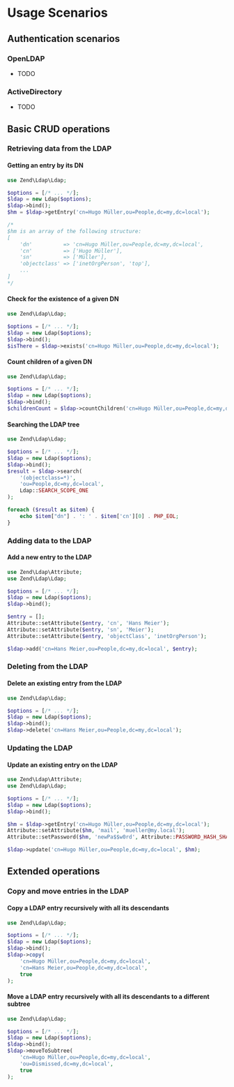 # Usage Scenarios

## Authentication scenarios

### OpenLDAP

- TODO

### ActiveDirectory

- TODO

## Basic CRUD operations

### Retrieving data from the LDAP

#### Getting an entry by its DN

```php
use Zend\Ldap\Ldap;

$options = [/* ... */];
$ldap = new Ldap($options);
$ldap->bind();
$hm = $ldap->getEntry('cn=Hugo Müller,ou=People,dc=my,dc=local');

/*
$hm is an array of the following structure:
[
    'dn'          => 'cn=Hugo Müller,ou=People,dc=my,dc=local',
    'cn'          => ['Hugo Müller'],
    'sn'          => ['Müller'],
    'objectclass' => ['inetOrgPerson', 'top'],
    ...
]
*/
```

#### Check for the existence of a given DN

```php
use Zend\Ldap\Ldap;

$options = [/* ... */];
$ldap = new Ldap($options);
$ldap->bind();
$isThere = $ldap->exists('cn=Hugo Müller,ou=People,dc=my,dc=local');
```

#### Count children of a given DN

```php
use Zend\Ldap\Ldap;

$options = [/* ... */];
$ldap = new Ldap($options);
$ldap->bind();
$childrenCount = $ldap->countChildren('cn=Hugo Müller,ou=People,dc=my,dc=local');
```

#### Searching the LDAP tree

```php
use Zend\Ldap\Ldap;

$options = [/* ... */];
$ldap = new Ldap($options);
$ldap->bind();
$result = $ldap->search(
    '(objectclass=*)',
    'ou=People,dc=my,dc=local',
    Ldap::SEARCH_SCOPE_ONE
);

foreach ($result as $item) {
    echo $item["dn"] . ': ' . $item['cn'][0] . PHP_EOL;
}
```

### Adding data to the LDAP

#### Add a new entry to the LDAP

```php
use Zend\Ldap\Attribute;
use Zend\Ldap\Ldap;

$options = [/* ... */];
$ldap = new Ldap($options);
$ldap->bind();

$entry = [];
Attribute::setAttribute($entry, 'cn', 'Hans Meier');
Attribute::setAttribute($entry, 'sn', 'Meier');
Attribute::setAttribute($entry, 'objectClass', 'inetOrgPerson');

$ldap->add('cn=Hans Meier,ou=People,dc=my,dc=local', $entry);
```

### Deleting from the LDAP

#### Delete an existing entry from the LDAP

```php
use Zend\Ldap\Ldap;

$options = [/* ... */];
$ldap = new Ldap($options);
$ldap->bind();
$ldap->delete('cn=Hans Meier,ou=People,dc=my,dc=local');
```

### Updating the LDAP

#### Update an existing entry on the LDAP

```php
use Zend\Ldap\Attribute;
use Zend\Ldap\Ldap;

$options = [/* ... */];
$ldap = new Ldap($options);
$ldap->bind();

$hm = $ldap->getEntry('cn=Hugo Müller,ou=People,dc=my,dc=local');
Attribute::setAttribute($hm, 'mail', 'mueller@my.local');
Attribute::setPassword($hm, 'newPa$$w0rd', Attribute::PASSWORD_HASH_SHA1);

$ldap->update('cn=Hugo Müller,ou=People,dc=my,dc=local', $hm);
```

## Extended operations

### Copy and move entries in the LDAP

#### Copy a LDAP entry recursively with all its descendants

```php
use Zend\Ldap\Ldap;

$options = [/* ... */];
$ldap = new Ldap($options);
$ldap->bind();
$ldap->copy(
    'cn=Hugo Müller,ou=People,dc=my,dc=local',
    'cn=Hans Meier,ou=People,dc=my,dc=local',
    true
);
```

#### Move a LDAP entry recursively with all its descendants to a different subtree

```php
use Zend\Ldap\Ldap;

$options = [/* ... */];
$ldap = new Ldap($options);
$ldap->bind();
$ldap->moveToSubtree(
    'cn=Hugo Müller,ou=People,dc=my,dc=local',
    'ou=Dismissed,dc=my,dc=local',
    true
);
```
